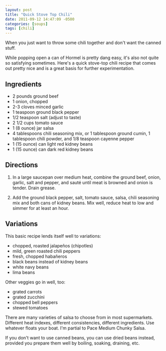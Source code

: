 ```yaml
---
layout: post
title: "Quick Stove Top Chili"
date: 2011-09-12 14:47:09 -0500
categories: [soups]
tags: [chili]
---
```

When you just want to throw some chili together and don't want the canned stuff.

While popping open a can of Hormel is pretty dang easy, it's also not
quite so satisfying sometimes. Here's a quick stove-top chili recipe
that comes out pretty nice and is a great basis for further
experimentation.


## Ingredients

* 2 pounds ground beef
* 1 onion, chopped
* 2-3 cloves minced garlic
* 1 teaspoon ground black pepper
* 1/2 teaspoon salt (adjust to taste)
* 2 1/2 cups tomato sauce
* 1 (8 ounce) jar salsa
* 4 tablespoons chili seasoning mix, or 1 tablespoon ground cumin, 1 tablespoon chili powder, and 1/8 teaspoon cayenne pepper
* 1 (15 ounce) can light red kidney beans
* 1 (15 ounce) can dark red kidney beans

## Directions

1.  In a large saucepan over medium heat, combine the ground beef, onion, garlic, salt and pepper, and sauté  until meat is browned and onion is tender. Drain grease.

1.  Add the ground black pepper, salt, tomato sauce, salsa, chili seasoning mix and both cans of kidney beans. Mix well, reduce heat to low and simmer for at least an hour.


## Variations

This basic recipe lends itself well to variations:

* chopped, roasted jalapeños (chipotles)
* mild, green roasted chili peppers
* fresh, chopped habañeros
* black beans instead of kidney beans
* white navy beans
* lima beans

Other veggies go in well, too:

* grated carrots
* grated zucchini
* chopped bell peppers
* stewed tomatoes

There are many varieties of salsa to choose from in most
supermarkets. Different heat indexes, different consistencies,
different ingredients. Use whatever floats your boat. I'm partial to
Pace Medium Chunky Salsa.

If you don't want to use canned beans, you can use dried beans
instead, provided you prepare them well by boiling, soaking, draining,
etc.
